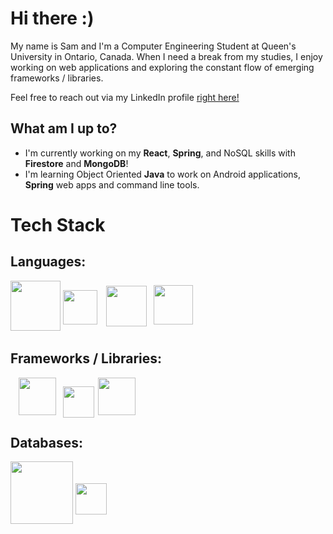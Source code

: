 # Hi there :)

<p>My name is Sam and I'm a Computer Engineering Student at Queen's University in Ontario, Canada. When I need a break from my studies, I enjoy working on web applications and exploring the constant flow of emerging frameworks / libraries. 

Feel free to reach out via my LinkedIn profile [right here!](https://www.linkedin.com/in/samuelemardthibault/)
</p>


## What am I up to?
- I'm currently working on my **React**, **Spring**, and NoSQL skills with **Firestore** and **MongoDB**!
- I'm learning Object Oriented **Java** to work on Android applications, **Spring** web apps and command line tools.


# Tech Stack

## Languages:

<style>
#cpp{
    position: relative;
    top: -10px;
}

#python{
    position: relative;
    top: -7px;
    right:-10px;
}

#js{
    position: relative;
    top: -10px;
    right: -17px;
}

#springboot{
    position: relative;
    right: -13px;
}

#flask{
    position: relative;
    right: -20px;
    top: 4px;
}

#react{
    position: relative;
    right: -22px;
}

#firebase{
    position: relative;
    top: -15px;
}

</style>

<div id="languages">
<img id="java" src="https://brandslogos.com/wp-content/uploads/images/large/java-logo-1.png" width="80">
<img id="cpp" src="https://upload.wikimedia.org/wikipedia/commons/thumb/1/18/ISO_C%2B%2B_Logo.svg/306px-ISO_C%2B%2B_Logo.svg.png" width="55">
<img id="python" src="https://brandslogos.com/wp-content/uploads/images/large/python-logo.png" width="65px">
<img id="js" src="https://upload.wikimedia.org/wikipedia/commons/6/6a/JavaScript-logo.png" width="63px">

</div>

## Frameworks / Libraries:

<div id="frameworks">
<img id="springboot" src="https://dz2cdn1.dzone.com/storage/temp/12434118-spring-boot-logo.png" width="60px">
<img id="flask" src="https://cdn.freebiesupply.com/logos/large/2x/flask-logo-png-transparent.png" width="50px">
<img id="react" src="https://upload.wikimedia.org/wikipedia/commons/thumb/a/a7/React-icon.svg/2300px-React-icon.svg.png" width="60px">
</div>


## Databases:

<div id="db">
    <img id="mongo" src="https://api.civo.com/k3s-marketplace/mongodb.png" width="100"/>     
    <img id="firebase" src="https://firebase.google.com/downloads/brand-guidelines/PNG/logo-vertical.png" width="50"/>
<div>


